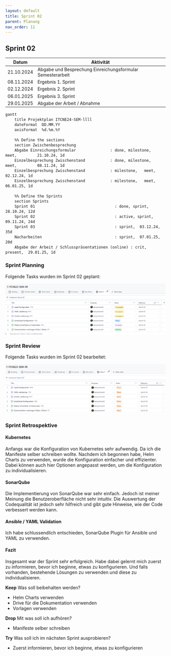 ```yaml
---
layout: default
title: Sprint 02
parent: Planung
nav_order: 11
---
```


## Sprint 02

| Datum       | Aktivität                                         |
|-------------|---------------------------------------------------|
| 21.10.2024  | Abgabe und Besprechung Einreichungsformular Semesterarbeit  |
| 08.11.2024  | Ergebnis 1. Sprint                                |
| 02.12.2024  | Ergebnis 2. Sprint                                |
| 06.01.2025  | Ergebnis 3. Sprint                                |
| 29.01.2025  | Abgabe der Arbeit / Abnahme                       |

```mermaid
gantt
    title Projektplan ITCNE24-SEM-llll
    dateFormat  DD.MM.YY
    axisFormat  %d.%m.%Y

    %% Define the sections
    section Zwischenbesprechung
    Abgabe Einreichungsformular               : done, milestone,   meet,         21.10.24, 1d
    Einzelbesprechung Zwischenstand           : done, milestone,   meet,         08.11.24, 1d
    Einzelbesprechung Zwischenstand           : milestone,   meet,         02.12.24, 1d
    Einzelbesprechung Zwischenstand           : milestone,   meet,         06.01.25, 1d

    %% Define the Sprints
    section Sprints
    Sprint 01                                   : done, sprint,  28.10.24, 12d
    Sprint 02                                   : active, sprint,  09.11.24, 24d
    Sprint 03                                   : sprint,  03.12.24, 35d
    Nacharbeiten                                : sprint,  07.01.25, 20d
    Abgabe der Arbeit / Schlusspräsentationen (online) : crit, present,  29.01.25, 1d
```

### Sprint Planning

Folgende Tasks wurden im Sprint 02 geplant:

![Sprint Planning](../img/sprint_02.png)

### Sprint Review

Folgende Tasks wurden im Sprint 02 bearbeitet:

![Sprint Planning](../img/sprint_02_ende.png)

### Sprint Retrospektive

#### Kubernetes

Anfangs war die Konfiguration von Kubernetes sehr aufwendig. Da ich die Manifeste selber schreiben wollte.
Nachdem ich begonnen habe, Helm Charts zu verwenden, wurde die Konfiguration einfacher und effizienter.
Dabei können auch hier Optionen angepasst werden, um die Konfiguration zu individualisieren.

#### SonarQube

Die Implementierung von SonarQube war sehr einfach. Jedoch ist meiner Meinung die Benutzeroberfläche nicht sehr intuitiv.
Die Auswertung der Codequalität ist jedoch sehr hilfreich und gibt gute Hinweise, wie der Code verbessert werden kann.

#### Ansible / YAML Validation

Ich habe schlussendlich entschieden, SonarQube Plugin für Ansible und YAML zu verwenden.

#### Fazit

Insgesamt war der Sprint sehr erfolgreich. Habe dabei gelernt mich zuerst zu informieren, bevor ich beginne, etwas zu konfigurieren. Und falls vorhanden, bestehende Lösungen zu verwenden und diese zu individualisieren.

**Keep** Was soll beibehalten werden?

- Helm Charts verwenden
- Drive für die Dokumentation verwenden
- Vorlagen verwenden

**Drop** Mit was soll ich aufhören?

- Manifeste selber schreiben

**Try** Was soll ich im nächsten Sprint ausprobieren?

- Zuerst informieren, bevor ich beginne, etwas zu konfigurieren
